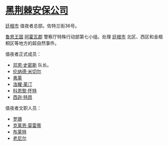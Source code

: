 # [黑荆棘安保公司](../特殊地点/黑荆棘安保公司.md)

[廷根市](../地区/廷根市.md) 值夜者总部。佐特兰街36号。

[鲁恩王国](../国家/鲁恩王国.md) [阿霍瓦郡](../地区/阿霍瓦郡.md) 警察厅特殊行动部第七小组。处理 [廷根市](../地区/廷根市.md) 北区、西区和金梧桐区等地方的超自然事件。

值夜者正式成员：
+ [邓恩·史密斯](../人物/邓恩·史密斯.md) 队长。
+ [伦纳德·米切尔](../人物/伦纳德·米切尔.md)
+ [弗莱](../龙套/弗莱.md)
+ [洛耀·莱汀](../龙套/洛耀·莱汀.md)
+ [科恩黎·怀特](../龙套/科恩黎·怀特.md)
+ [西迦·特昂](../龙套/西迦·特昂.md)

值夜者文职人员：
+ [罗珊](../龙套/罗珊.md)
+ [克莱恩·莫雷蒂](../人物/克莱恩·莫雷蒂.md)
+ [布莱特](../龙套/布莱特.md)
+ [老尼尔](../人物/老尼尔.md)
